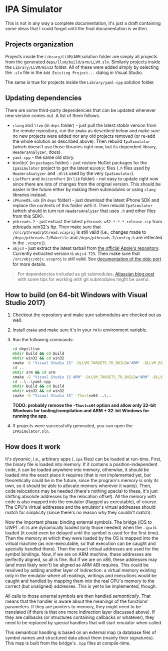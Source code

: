 # IPA Simulator

This is not in any way a complete documentation, it's just a draft containing some ideas that I could forgot until the final documentation is written.

## Projects organization

Projects inside the `Library/LLVM/ARM` solution folder are simply all projects from the generated `deps/llvm/build/arm/LLVM.sln`.
Similarly projects inside the `Library/LLVM/Win32` folder.
All of these were added simply by selecting the `.sln` file in the `Add Existing Project...` dialog in Visual Studio.

The same is true for projects inside the `Library/yaml-cpp` solution folder.

## Updating dependencies

There are some third-party dependencies that can be updated whenever new version comes out.
A list of them follows.

- `clang` and `llvm` (in `deps` folder) - just pull the latest *stable* version from the remote repository, run the `cmake` as described below and make sure no new projects were added nor any old projects removed (or re-add the whole solution as described above).
  Then rebuild `IpaSimulator` (which doesn't use those libraries right now, but its dependent library, `HeadersAnalyzer`, does).
- `yaml-cpp` - the same old story.
- `WinObjC` (in `packages` folder) - just restore NuGet packages for the `IpaSimulator` project to get the latest `WinObjC` files (`.h` files used by `HeadersAnalyzer` and `.dll`s used by the very `IpaSimulator`).
- `LiefPort` and `UnicornPort` (in `lib` folder) - not easy to update right now since there are lots of changes from the original version.
  This should be easier in the future either by making them submodules or using `clang` libraries instead.
- `iPhoneOS.sdk` (in `deps` folder) - just download the latest iPhone SDK and replace the contents of this folder with it.
  Then rebuild `IpaSimulator` (which should in turn run `HeadersAnalyzer` that uses `.h` and other files from this SDK).
- `pthreads.2` - just extract the latest `pthreads-w32-*-*-*-release.zip` from [pthreads-win32's ftp](ftp://sourceware.org/pub/pthreads-win32).
  Then make sure that `/src/pthread/pthread.vcxproj` is still valid (i.e., changes made to `/deps/pthreads.2/Makefile` and `/deps/pthreads.2/config.h` are reflected in the `.vcxproj`).
- `objc4` - just extract the latest tarball from [the official Apple's repository](https://opensource.apple.com/tarballs/objc4/).
  Currently extracted version is `objc4-723`.
  Then make sure that `/src/objc/objc.vcxproj` is still valid.
  See [documentation of the objc port](objc.md) for more details.

> For dependencies included as git submodules, [Atlassian blog post](https://www.atlassian.com/blog/git/git-submodules-workflows-tips) with some tips for working with git submodules might be useful.

## How to build (on 64-bit Windows with Visual Studio 2017)

1. Checkout the repository and make sure submodules are checked out as well.
2. Install `cmake` and make sure it's in your `PATH` environment variable.
3. Run the following commands:

   ```cmd
   cd deps\llvm
   mkdir build && cd build
   mkdir win32 && cd win32
   cmake -G "Visual Studio 15" -DLLVM_TARGETS_TO_BUILD="ARM" -DLLVM_EXTERNAL_CLANG_SOURCE_DIR="..\..\..\clang" -Thost=x64 ..\..
   cd ..
   mkdir arm && cd arm
   cmake -G "Visual Studio 15 ARM" -DLLVM_TARGETS_TO_BUILD="ARM" -DLLVM_EXTERNAL_CLANG_SOURCE_DIR="..\..\..\clang" -DLLVM_TABLEGEN="<full path to source directory>\deps\llvm\build\win32\Release\bin\llvm-tblgen.exe" -Thost=x64 ..\..
   cd ..\..\yaml-cpp
   mkdir build && cd build
   mkdir win32 && cd win32
   cmake -G "Visual Studio 15" -Thost=x64 ..\..
   ```

   **TODO: probably remove the `-Thost=x64` option and allow only 32-bit Windows for tooling/compilation and ARM + 32-bit Windows for running the app.**
4. If projects were successfully generated, you can open the `IPASimulator.sln`.

## How does it work

It's *dynamic*, i.e., arbitrary apps (`.ipa` files) can be loaded at run-time.
First, the binary file is loaded into memory.
If it contains a position-independent code, it can be loaded anywhere into memory, otherwise, it should be loaded into the exact place it requires (that is not implemented yet, but theoretically could be in the future, since the program's memory is only its own, so it should be able to allocate memory wherever it wants).
Then, code relocations may be needed (there's nothing special to these, it's just shifting absolute addresses by the relocation offset).
All the memory with code is also mapped into the emulator (flagged as executable), of course.
The CPU's virtual addresses and the emulator's virtual addresses should match for simplicity (since there's no reason why they couldn't match).

Now the important phase: binding external symbols.
The bridge (iOS to UWP) `.dll`s are dynamically loaded (only those needed) when the `.ipa` is loaded (it could even be delayed until the symbol is used for the first time).
Then the memory at which they were loaded by the OS is mapped into the virtual machine (as non-executable, so that execution can be caught and specially handled there).
Then the exact virtual addresses are used for the symbol bindings.
Now, if we are on ARM machine, these addresses are perfectly aligned, so all is fine.
But if we are on x86, these addresses may (and most likely won't) be aligned as ARM ABI requires.
This could be resolved by adding another layer of indirection: a virtual memory existing only in the emulator where all readings, writings and executions would be caught and handled by mapping them into the real CPU's memory to the correct (but unaligned) addresses.
This is yet to be implemented, though.

All calls to those external symbols are then handled *semantically*.
That means that the handler is aware about the meanings of the functions' parameters.
If they are pointers to memory, they might need to be translated (if there is that one more indirection layer discussed above).
If they are callbacks (or structures containing callbacks or whatever), they need to be replaced by special handlers that will start emulator when called.

This semantical handling is based on an external map (a database file) of symbol names and structured data about them (mainly their signatures).
This map is built from the bridge's `.hpp` files at compile-time.
